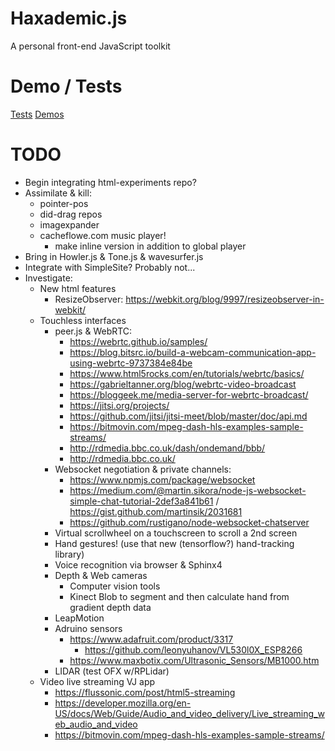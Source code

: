 # Haxademic.js

A personal front-end JavaScript toolkit

# Demo / Tests

[Tests](https://cacheflowe.github.io/haxademic.js/)
[Demos](https://cacheflowe.github.io/haxademic.js/demo)

# TODO

* Begin integrating html-experiments repo?
* Assimilate & kill:
  * pointer-pos
  * did-drag repos
  * imagexpander
  * cacheflowe.com music player!
    * make inline version in addition to global player
* Bring in Howler.js & Tone.js & wavesurfer.js
* Integrate with SimpleSite? Probably not...
* Investigate:
  * New html features
    * ResizeObserver: https://webkit.org/blog/9997/resizeobserver-in-webkit/
  * Touchless interfaces
    * peer.js & WebRTC: 
      * https://webrtc.github.io/samples/
      * https://blog.bitsrc.io/build-a-webcam-communication-app-using-webrtc-9737384e84be
      * https://www.html5rocks.com/en/tutorials/webrtc/basics/
      * https://gabrieltanner.org/blog/webrtc-video-broadcast
      * https://bloggeek.me/media-server-for-webrtc-broadcast/
      * https://jitsi.org/projects/
      * https://github.com/jitsi/jitsi-meet/blob/master/doc/api.md
      * https://bitmovin.com/mpeg-dash-hls-examples-sample-streams/
      * http://rdmedia.bbc.co.uk/dash/ondemand/bbb/
      * http://rdmedia.bbc.co.uk/
    * Websocket negotiation & private channels:
      * https://www.npmjs.com/package/websocket
      * https://medium.com/@martin.sikora/node-js-websocket-simple-chat-tutorial-2def3a841b61 / https://gist.github.com/martinsik/2031681
      * https://github.com/rustigano/node-websocket-chatserver
    * Virtual scrollwheel on a touchscreen to scroll a 2nd screen
    * Hand gestures! (use that new (tensorflow?) hand-tracking library)
    * Voice recognition via browser & Sphinx4
    * Depth & Web cameras
      * Computer vision tools
      * Kinect Blob to segment and then calculate hand from gradient depth data
    * LeapMotion
    * Adruino sensors
      * https://www.adafruit.com/product/3317
        * https://github.com/leonyuhanov/VL530l0X_ESP8266
      * https://www.maxbotix.com/Ultrasonic_Sensors/MB1000.htm
    * LIDAR (test OFX w/RPLidar)
  * Video live streaming VJ app
    * https://flussonic.com/post/html5-streaming
    * https://developer.mozilla.org/en-US/docs/Web/Guide/Audio_and_video_delivery/Live_streaming_web_audio_and_video
    * https://bitmovin.com/mpeg-dash-hls-examples-sample-streams/
